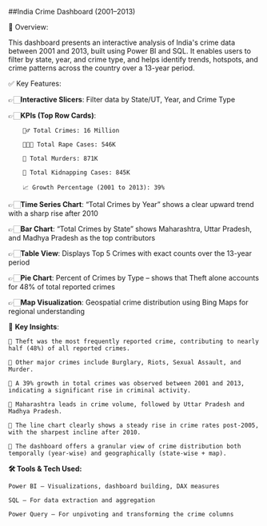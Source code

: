 ##India Crime Dashboard (2001–2013)

🔎 Overview:

This dashboard presents an interactive analysis of India's crime data between 2001 and 2013, built using Power BI and SQL. It enables users to filter by state, year, and crime type, and helps identify trends, hotspots, and crime patterns across the country over a 13-year period.

✅ Key Features:

👉🏻**Interactive Slicers**: Filter data by State/UT, Year, and Crime Type

👉🏻**KPIs (Top Row Cards)**:

        🧍‍♂️ Total Crimes: 16 Million

        🧑‍🤝‍🧑 Total Rape Cases: 546K

        🔪 Total Murders: 871K

        🧒 Total Kidnapping Cases: 845K

        📈 Growth Percentage (2001 to 2013): 39%

👉🏻**Time Series Chart**: “Total Crimes by Year” shows a clear upward trend with a sharp rise after 2010

👉🏻**Bar Chart**: “Total Crimes by State” shows Maharashtra, Uttar Pradesh, and Madhya Pradesh as the top contributors

👉🏻**Table View**: Displays Top 5 Crimes with exact counts over the 13-year period

👉🏻**Pie Chart**: Percent of Crimes by Type – shows that Theft alone accounts for 48% of total reported crimes

👉🏻**Map Visualization**: Geospatial crime distribution using Bing Maps for regional understanding

📌 **Key Insights**:

    🔹 Theft was the most frequently reported crime, contributing to nearly half (48%) of all reported crimes.

    🔹 Other major crimes include Burglary, Riots, Sexual Assault, and Murder.

    🔹 A 39% growth in total crimes was observed between 2001 and 2013, indicating a significant rise in criminal activity.

    🔹 Maharashtra leads in crime volume, followed by Uttar Pradesh and Madhya Pradesh.

    🔹 The line chart clearly shows a steady rise in crime rates post-2005, with the sharpest incline after 2010.

    🔹 The dashboard offers a granular view of crime distribution both temporally (year-wise) and geographically (state-wise + map).

**🛠️ Tools & Tech Used:**

    Power BI – Visualizations, dashboard building, DAX measures

    SQL – For data extraction and aggregation

    Power Query – For unpivoting and transforming the crime columns
